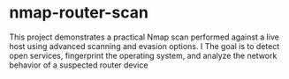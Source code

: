 # nmap-router-scan
This project demonstrates a practical Nmap scan performed against a live host using advanced scanning and evasion options. I The goal is to detect open services, fingerprint the operating system, and analyze the network behavior of a suspected router device
